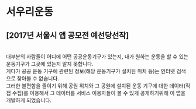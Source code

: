 # 서우리운동

## [2017년 서울시 앱 공모전 예선당선작] 

<br>
대부분의 사람들이 어디에 어떤 공공운동기구가 있는지, 내가 원하는 운동을 할 수 있는 운동기구가 그곳에 있는지 알지 못합니다. <br>
게다가 공공 운동 기구에 관련된 정보(해당 운동기구가 설치된 위치 등)는 인터넷 검색으로 찾아볼 수 없습니다. <br>
그러한 불편함을 줄이기 위해 공원 위치와 그 공원에 설치된 운동 기구에 대한 데이터(직접 수집)를 이용해서 그 데이터를 서비스 이용자들이 볼 수 있게 공개하기위해 이 앱을 개발하게 되었습니다. <br>

